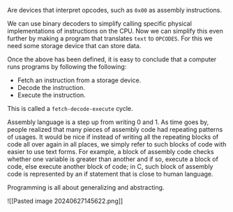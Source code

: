 Are devices that interpret opcodes, such as `0x00` as assembly instructions.

We can use binary decoders to simplify calling specific physical implementations of instructions on the CPU. Now we can simplify this even further by making a program that translates `text` to `OPCODES`. For this we need some storage device that can store data.


Once the above has been defined, it is easy to conclude that a computer runs programs by following the following:
- Fetch an instruction from a storage device.
-  Decode the instruction.
-  Execute the instruction.

This is called a `fetch-decode-execute` cycle.


Assembly language is a step up from writing 0 and 1. As time goes by,
people realized that many pieces of assembly code had repeating patterns
of usages. It would be nice if instead of writing all the repeating blocks
of code all over again in all places, we simply refer to such blocks of code
with easier to use text forms. For example, a block of assembly code checks
whether one variable is greater than another and if so, execute a block
of code, else execute another block of code; in C, such block of assembly
code is represented by an if statement that is close to human language.

Programming is all about generalizing and abstracting.

![[Pasted image 20240627145622.png]]

